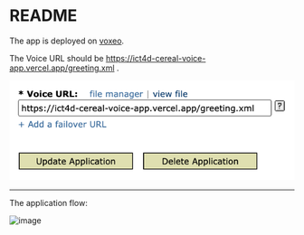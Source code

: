 # README

The app is deployed on [voxeo](evolution.voxeo.com).

The Voice URL should be https://ict4d-cereal-voice-app.vercel.app/greeting.xml .

![illustration](sample.png)

------------
The application flow:

![image](https://user-images.githubusercontent.com/56589633/232572733-6bd63a1a-7f06-4a26-be56-9392d498aec0.png)

